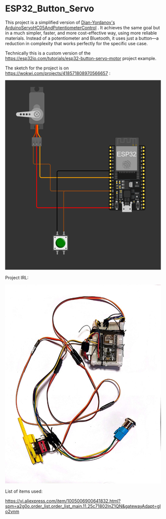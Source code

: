 # ESP32_Button_Servo

This project is a simplified version of [Dian-Yordanov's ArduinoServoHC05AndPotentiometerControl](https://github.com/Dian-Yordanov/ArduinoServoHC05AndPotentiometerControl) . It achieves the same goal but in a much simpler, faster, and more cost-effective way, using more reliable materials. Instead of a potentiometer and Bluetooth, it uses just a button—a reduction in complexity that works perfectly for the specific use case.

Technically this is a custom version of the https://esp32io.com/tutorials/esp32-button-servo-motor project example.

The sketch for the project is on https://wokwi.com/projects/418571808970566657 :

![alt text](https://raw.githubusercontent.com/Dian-Yordanov/ESP32_Button_Servo/refs/heads/main/pics/wowkiSketch.PNG?raw=true)

Project IRL:

![alt text](https://raw.githubusercontent.com/Dian-Yordanov/ESP32_Button_Servo/refs/heads/main/pics/1024-1301.jpg?raw=true)

List of items used:

https://vi.aliexpress.com/item/1005006900641832.html?spm=a2g0o.order_list.order_list_main.11.25c71802InZ1QN&gatewayAdapt=glo2vnm
